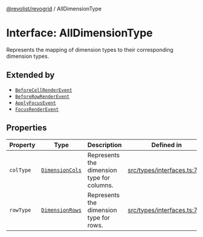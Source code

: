 [@revolist/revogrid](README.md) / AllDimensionType

# Interface: AllDimensionType

Represents the mapping of dimension types to their corresponding dimension types.

## Extended by

- [`BeforeCellRenderEvent`](Interface.BeforeCellRenderEvent.md)
- [`BeforeRowRenderEvent`](Interface.BeforeRowRenderEvent.md)
- [`ApplyFocusEvent`](Interface.ApplyFocusEvent.md)
- [`FocusRenderEvent`](Interface.FocusRenderEvent.md)

## Properties

| Property | Type | Description | Defined in |
| ------ | ------ | ------ | ------ |
| `colType` | [`DimensionCols`](TypeAlias.DimensionCols.md) | Represents the dimension type for columns. | [src/types/interfaces.ts:727](https://github.com/revolist/revogrid/blob/6957d67da887b25ac544cadb80669dc782e7d7d6/src/types/interfaces.ts#L727) |
| `rowType` | [`DimensionRows`](TypeAlias.DimensionRows.md) | Represents the dimension type for rows. | [src/types/interfaces.ts:722](https://github.com/revolist/revogrid/blob/6957d67da887b25ac544cadb80669dc782e7d7d6/src/types/interfaces.ts#L722) |
